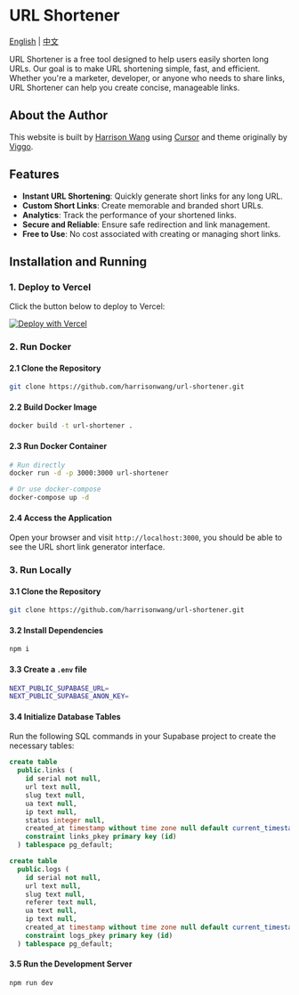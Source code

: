 # URL Shortener

[English](README.md) | [中文](README.zh.md)

URL Shortener is a free tool designed to help users easily shorten long URLs. Our goal is to make URL shortening simple, fast, and efficient. Whether you're a marketer, developer, or anyone who needs to share links, URL Shortener can help you create concise, manageable links.

## About the Author

This website is built by [Harrison Wang](https://x.com/voywang) using [Cursor](https://www.cursor.com/) and theme originally by [Viggo](https://x.com/decohack).

## Features

- **Instant URL Shortening**: Quickly generate short links for any long URL.
- **Custom Short Links**: Create memorable and branded short URLs.
- **Analytics**: Track the performance of your shortened links.
- **Secure and Reliable**: Ensure safe redirection and link management.
- **Free to Use**: No cost associated with creating or managing short links.

## Installation and Running

### 1. Deploy to Vercel

Click the button below to deploy to Vercel:

[![Deploy with Vercel](https://vercel.com/button)](https://vercel.com/new/clone?repository-url=https%3A%2F%2Fgithub.com%2FHarrisonWang%2Furl-shortener&env=NEXT_PUBLIC_SUPABASE_URL&env=NEXT_PUBLIC_SUPABASE_KEY&project-name=url-shortener&repository-name=url-shortener)

### 2. Run Docker

#### 2.1 Clone the Repository

```bash
git clone https://github.com/harrisonwang/url-shortener.git
```

#### 2.2 Build Docker Image

```bash
docker build -t url-shortener .
```

#### 2.3 Run Docker Container

```bash
# Run directly
docker run -d -p 3000:3000 url-shortener

# Or use docker-compose
docker-compose up -d
```

#### 2.4 Access the Application

Open your browser and visit `http://localhost:3000`, you should be able to see the URL short link generator interface.

### 3. Run Locally

#### 3.1 Clone the Repository

```bash
git clone https://github.com/harrisonwang/url-shortener.git
```

#### 3.2 Install Dependencies

```bash
npm i
```

#### 3.3 Create a `.env` file

```bash
NEXT_PUBLIC_SUPABASE_URL=
NEXT_PUBLIC_SUPABASE_ANON_KEY=
```

#### 3.4 Initialize Database Tables

Run the following SQL commands in your Supabase project to create the necessary tables:

```sql
create table
  public.links (
    id serial not null,
    url text null,
    slug text null,
    ua text null,
    ip text null,
    status integer null,
    created_at timestamp without time zone null default current_timestamp,
    constraint links_pkey primary key (id)
  ) tablespace pg_default;

create table
  public.logs (
    id serial not null,
    url text null,
    slug text null,
    referer text null,
    ua text null,
    ip text null,
    created_at timestamp without time zone null default current_timestamp,
    constraint logs_pkey primary key (id)
  ) tablespace pg_default;
```

#### 3.5 Run the Development Server

```bash
npm run dev
```
